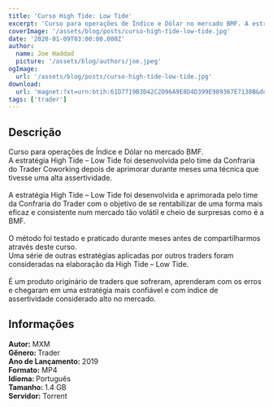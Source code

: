 ```yaml
---
title: 'Curso High Tide: Low Tide'
excerpt: 'Curso para operações de Índice e Dólar no mercado BMF. A estratégia High Tide – Low Tide foi desenvolvida pelo time da Confraria do Trader Coworking depois de aprimorar durante meses uma técnica que tivesse uma alta assertividade.  A estratégia High Tide – Low Tide foi desenvol'
coverImage: '/assets/blog/posts/curso-high-tide-low-tide.jpg'
date: '2020-01-09T03:00:00.000Z'
author:
  name: Joe Haddad
  picture: '/assets/blog/authors/joe.jpeg'
ogImage:
  url: '/assets/blog/posts/curso-high-tide-low-tide.jpg'
download:
  url: 'magnet:?xt=urn:btih:61D7719B3D42C2D96A9E8D4D399E989367E7138B&dn=Curso%20HTLT&tr=udp%3a%2f%2ftracker.openbittorrent.com%3a1337%2fannounce&tr=udp%3a%2f%2ftracker.opentrackr.org%3a1337%2fannounce'
tags: ['trader']
---
```

<h2>Descrição</h2>
<p></p><p>Curso para operações de Índice e Dólar no mercado BMF.<br/>A estratégia High Tide – Low Tide foi desenvolvida pelo time da Confraria do Trader Coworking depois de aprimorar durante meses uma técnica que tivesse uma alta assertividade.<br/><br/>A estratégia High Tide – Low Tide foi desenvolvida e aprimorada pelo time da Confraria do Trader com o objetivo de se rentabilizar de uma forma mais eficaz e consistente num mercado tão volátil e cheio de surpresas como é a BMF.<br/><br/>O método foi testado e praticado durante meses antes de compartilharmos através deste curso.<br/>Uma série de outras estratégias aplicadas por outros traders foram consideradas na elaboração da High Tide – Low Tide.<br/><br/>É um produto originário de traders que sofreram, aprenderam com os erros e chegaram em uma estratégia mais confiável e com índice de assertividade considerado alto no mercado.</p><h2>Informações</h2><p><strong>Autor:</strong> MXM<br/><strong>Gênero: </strong>Trader<br/><strong>Ano de Lançamento:</strong> 2019<br/><strong>Formato:</strong> MP4<br/><strong>Idioma: </strong>Português<br/><strong>Tamanho: </strong>1.4 GB<br/><strong>Servidor:</strong> Torrent</p>
